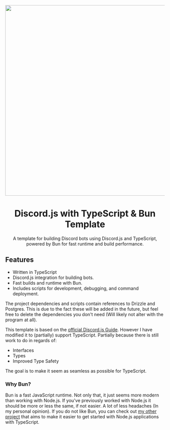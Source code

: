 <p align="center"> <img width="600" src="https://i.imgur.com/UY2qF4h.png"/> </p>


 <h1 align="center">Discord.js with TypeScript & Bun Template </h1> <p align="center">A template for building Discord bots using Discord.js and TypeScript, powered by Bun for fast runtime and build performance.</p>





## Features
- Written in TypeScript
- Discord.js integration for building bots.
- Fast builds and runtime with Bun.
- Includes scripts for development, debugging, and command deployment.

The project dependencies and scripts contain references to Drizzle and Postgres. This is due to the fact these will be added in the future, but feel free to delete the dependencies you don't need (Will likely not alter with the program at all).

This template is based on the [official Discord.js Guide](https://discordjs.guide/). However I have modified it to (partially) support TypeScript. Partially because there is still work to do in regards of:

- Interfaces
- Types
- Improved Type Safety

The goal is to make it seem as seamless as possible for TypeScript.

### Why Bun? 
Bun is a fast JavaScript runtime. Not only that, it just seems more modern than working with Node.js. If you've previously worked with Node.js it should be more or less the same, if not easier. A lot of less headaches (In my personal opinion). If you do not like Bun, you can check out [my other project](https://github.com/SeymenNW/TypeScript-Starter-Projects) that aims to make it easier to get started with Node.js applications with TypeScript.


